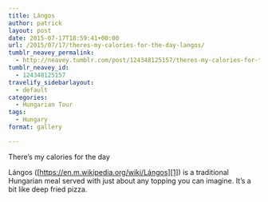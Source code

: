 ```yaml
---
title: Lángos
author: patrick
layout: post
date: 2015-07-17T18:59:41+00:00
url: /2015/07/17/theres-my-calories-for-the-day-langos/
tumblr_neavey_permalink:
  - http://neavey.tumblr.com/post/124348125157/theres-my-calories-for-the-day-lángos
tumblr_neavey_id:
  - 124348125157
travelify_sidebarlayout:
  - default
categories:
  - Hungarian Tour
tags:
  - Hungary
format: gallery

---
```

There’s my calories for the day

Lángos ([https://en.m.wikipedia.org/wiki/Lángos][1]) is a traditional Hungarian meal served with just about any topping you can imagine. It&#8217;s a bit like deep fried pizza.

 [1]: https://en.m.wikipedia.org/wiki/L%C3%A1ngos